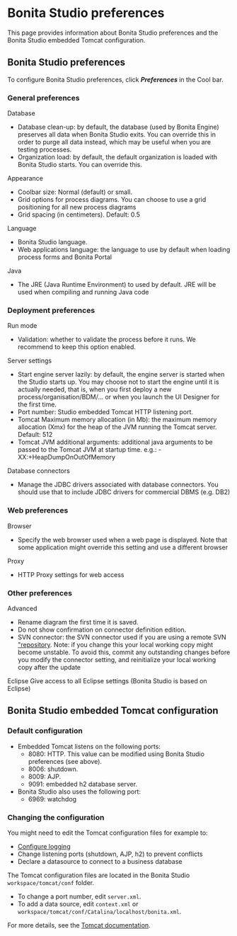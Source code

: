 # Bonita Studio preferences

This page provides information about Bonita Studio preferences and the Bonita Studio embedded Tomcat configuration.

## Bonita Studio preferences

To configure Bonita Studio preferences, click _**Preferences**_ in the Cool bar.

### General preferences

Database
* Database clean-up: by default, the database (used by Bonita Engine) preserves all data when Bonita Studio exits. You can override this in order to purge all data instead, which may be useful when you are testing processes.
* Organization load: by default, the default organization is loaded with Bonita Studio starts. You can override this. 

Appearance
* Coolbar size: Normal (default) or small.
* Grid options for process diagrams. You can choose to use a grid positioning for all new process diagrams
* Grid spacing (in centimeters). Default: 0.5
  
Language
* Bonita Studio language.  
* Web applications language: the language to use by default when loading process forms and Bonita Portal  

Java
* The JRE (Java Runtime Environment) to used by default. JRE will be used when compiling and running Java code  

### Deployment preferences

Run mode
* Validation: whether to validate the process before it runs. We recommend to keep this option enabled.  

Server settings
* Start engine server lazily: by default, the engine server is started when the Studio starts up. You may choose not to start the engine until it is actually needed, that is, when you first deploy a new process/organisation/BDM/... or when you launch the UI Designer for the first time.
* Port number: Studio embedded Tomcat HTTP listening port.
* Tomcat Maximum memory allocation (in Mb): the maximum memory allocation (Xmx) for the heap of the JVM running the Tomcat server. Default: 512
* Tomcat JVM additional arguments: additional java arguments to be passed to the Tomcat JVM at startup time. e.g.: -XX:+HeapDumpOnOutOfMemory

Database connectors  
* Manage the JDBC drivers associated with database connectors. You should use that to include JDBC drivers for commercial DBMS (e.g. DB2)  

### Web preferences

Browser
* Specify the web browser used when a web page is displayed. Note that some application might override this setting and use a different browser

Proxy
* HTTP Proxy settings for web access 

### Other preferences

Advanced
* Rename diagram the first time it is saved.
* Do not show confirmation on connector definition edition.
* SVN connector: the SVN connector used if you are using a remote SVN ["repository](workspaces-and-repositories.md). Note: if you change this your local working copy might become unstable. To avoid this, commit any outstanding changes before you modify the connector setting, and reinitialize your local working copy after the update  

Eclipse
   Give access to all Eclipse settings (Bonita Studio is based on Eclipse)  

## Bonita Studio embedded Tomcat configuration

### Default configuration

* Embedded Tomcat listens on the following ports:
  * 8080: HTTP. This value can be modified using Bonita Studio preferences (see above).
  * 8006: shutdown.
  * 8009: AJP.
  * 9091: embedded h2 database server.
* Bonita Studio also uses the following port:
  * 6969: watchdog

### Changing the configuration

You might need to edit the Tomcat configuration files for example to:

* [Configure logging](logging.md)
* Change listening ports (shutdown, AJP, h2) to prevent conflicts
* Declare a datasource to connect to a business database

The Tomcat configuration files are located in the Bonita Studio `workspace/tomcat/conf` folder. 

* To change a port number, edit `server.xml`. 
* To add a data source, edit `context.xml` or `workspace/tomcat/conf/Catalina/localhost/bonita.xml`.

For more details, see the [Tomcat documentation](http://tomcat.apache.org/tomcat-8.5-doc/).

